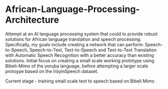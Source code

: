 # African-Language-Processing-Architecture
Attempt at an AI language processing system that could to provide robust solutions for African language translation and speech processing. Specifically, my goals include creating a network that can perform: Speech-to-Speech, Speech-to-Text, Text-to-Speech and Text-to-Text Translation with Automatic Speech Recognition with a better accuracy than existing solutions.
Initial focus on creating a small scale working prototype using Bibeli-Mimo of the yoruba language, before attempting a larger scale protoype based on the ÌròyìnSpeech dataset.

Current stage - training small scale text to speech based on Bibeli Mimo
